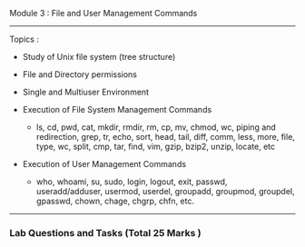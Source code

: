Module 3 : File and User Management Commands

-----------------------------------------

Topics : 
+ Study of Unix file system (tree structure)
+ File and Directory permissions 
+ Single and Multiuser Environment

+ Execution of File System Management Commands
    + ls, cd, pwd, cat, mkdir, rmdir, rm, cp, mv, chmod,
wc, piping and redirection, grep, tr, echo, sort, head,
tail, diff, comm, less, more, file, type, wc, split, cmp,
tar, find, vim, gzip, bzip2, unzip, locate, etc

+ Execution of User Management Commands
    + who, whoami, su, sudo, login, logout, exit, passwd,
useradd/adduser, usermod, userdel, groupadd,
groupmod, groupdel, gpasswd, chown, chage, chgrp,
chfn, etc.
---------------------------------------

### Lab Questions and Tasks (Total 25 Marks ) 


